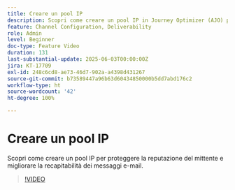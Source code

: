 ```yaml
---
title: Creare un pool IP
description: Scopri come creare un pool IP in Journey Optimizer (AJO) per proteggere la reputazione del mittente e migliorare la recapitabilità dei messaggi e-mail.
feature: Channel Configuration, Deliverability
role: Admin
level: Beginner
doc-type: Feature Video
duration: 131
last-substantial-update: 2025-06-03T00:00:00Z
jira: KT-17709
exl-id: 248c6cd8-ae73-46d7-902a-a4398d431267
source-git-commit: b73589447a96b63d60434850000b5dd7abd176c2
workflow-type: ht
source-wordcount: '42'
ht-degree: 100%

---
```


# Creare un pool IP

Scopri come creare un pool IP per proteggere la reputazione del mittente e migliorare la recapitabilità dei messaggi e-mail.

>[!VIDEO](https://video.tv.adobe.com/v/3463145/?learn=on&enablevpops)
